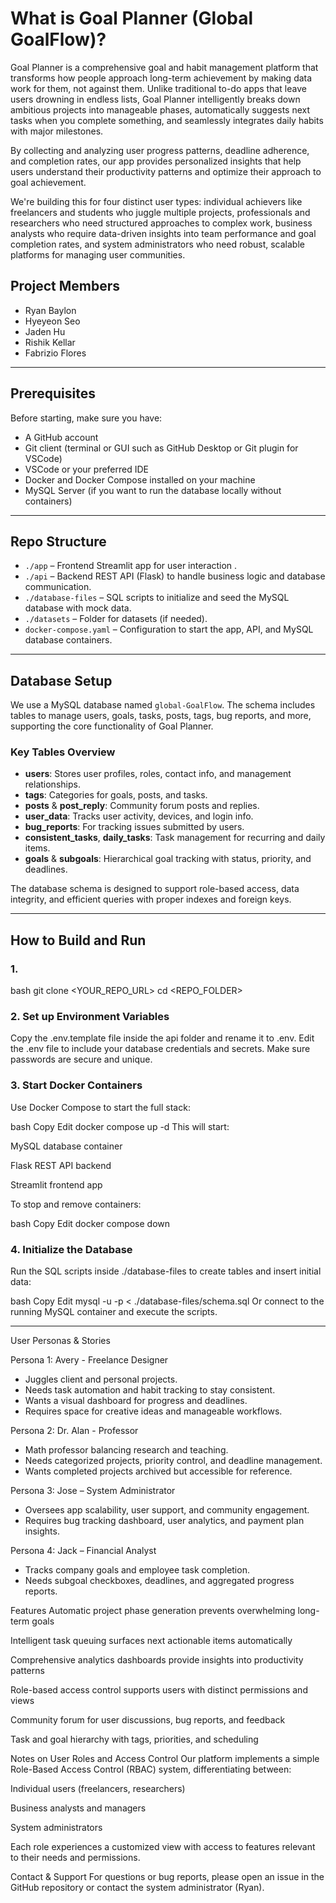 # What is Goal Planner (Global GoalFlow)?

Goal Planner is a comprehensive goal and habit management platform that transforms how people approach long-term achievement by making data work for them, not against them. Unlike traditional to-do apps that leave users drowning in endless lists, Goal Planner intelligently breaks down ambitious projects into manageable phases, automatically suggests next tasks when you complete something, and seamlessly integrates daily habits with major milestones.

By collecting and analyzing user progress patterns, deadline adherence, and completion rates, our app provides personalized insights that help users understand their productivity patterns and optimize their approach to goal achievement.

We're building this for four distinct user types: individual achievers like freelancers and students who juggle multiple projects, professionals and researchers who need structured approaches to complex work, business analysts who require data-driven insights into team performance and goal completion rates, and system administrators who need robust, scalable platforms for managing user communities.

## Project Members

- Ryan Baylon  
- Hyeyeon Seo
- Jaden Hu
- Rishik Kellar
- Fabrizio Flores

---

## Prerequisites

Before starting, make sure you have:

- A GitHub account  
- Git client (terminal or GUI such as GitHub Desktop or Git plugin for VSCode)  
- VSCode or your preferred IDE  
- Docker and Docker Compose installed on your machine  
- MySQL Server (if you want to run the database locally without containers)  

---

## Repo Structure

- `./app` – Frontend Streamlit app for user interaction  .
- `./api` – Backend REST API (Flask) to handle business logic and database communication.
- `./database-files` – SQL scripts to initialize and seed the MySQL database with mock data.  
- `./datasets` – Folder for datasets (if needed).
- `docker-compose.yaml` – Configuration to start the app, API, and MySQL database containers.

---

## Database Setup

We use a MySQL database named `global-GoalFlow`. The schema includes tables to manage users, goals, tasks, posts, tags, bug reports, and more, supporting the core functionality of Goal Planner.

### Key Tables Overview

- **users**: Stores user profiles, roles, contact info, and management relationships.
- **tags**: Categories for goals, posts, and tasks.
- **posts** & **post_reply**: Community forum posts and replies.
- **user_data**: Tracks user activity, devices, and login info.
- **bug_reports**: For tracking issues submitted by users.
- **consistent_tasks**, **daily_tasks**: Task management for recurring and daily items.
- **goals** & **subgoals**: Hierarchical goal tracking with status, priority, and deadlines.

The database schema is designed to support role-based access, data integrity, and efficient queries with proper indexes and foreign keys.

---

## How to Build and Run

### 1.   

bash
git clone <YOUR_REPO_URL>
cd <REPO_FOLDER>

### 2. Set up Environment Variables
Copy the .env.template file inside the api folder and rename it to .env. Edit the .env file to include your database credentials and secrets. Make sure passwords are secure and unique.

### 3. Start Docker Containers
Use Docker Compose to start the full stack:

bash
Copy
Edit
docker compose up -d
This will start:

MySQL database container

Flask REST API backend

Streamlit frontend app

To stop and remove containers:

bash
Copy
Edit
docker compose down
### 4. Initialize the Database
Run the SQL scripts inside ./database-files to create tables and insert initial data:

bash
Copy
Edit
mysql -u <username> -p < ./database-files/schema.sql
Or connect to the running MySQL container and execute the scripts.

---

User Personas & Stories

Persona 1: Avery - Freelance Designer
   - Juggles client and personal projects.
   - Needs task automation and habit tracking to stay consistent.
   - Wants a visual dashboard for progress and deadlines.
   - Requires space for creative ideas and manageable workflows.

Persona 2: Dr. Alan - Professor
   - Math professor balancing research and teaching.
   - Needs categorized projects, priority control, and deadline management.
   - Wants completed projects archived but accessible for reference.

Persona 3: Jose – System Administrator
   - Oversees app scalability, user support, and community engagement.
   - Requires bug tracking dashboard, user analytics, and payment plan insights.

Persona 4: Jack – Financial Analyst
   - Tracks company goals and employee task completion.
   - Needs subgoal checkboxes, deadlines, and aggregated progress reports.


Features
Automatic project phase generation prevents overwhelming long-term goals

Intelligent task queuing surfaces next actionable items automatically

Comprehensive analytics dashboards provide insights into productivity patterns

Role-based access control supports users with distinct permissions and views

Community forum for user discussions, bug reports, and feedback

Task and goal hierarchy with tags, priorities, and scheduling


Notes on User Roles and Access Control
Our platform implements a simple Role-Based Access Control (RBAC) system, differentiating between:

Individual users (freelancers, researchers)

Business analysts and managers

System administrators

Each role experiences a customized view with access to features relevant to their needs and permissions.


Contact & Support
For questions or bug reports, please open an issue in the GitHub repository or contact the system administrator (Ryan).